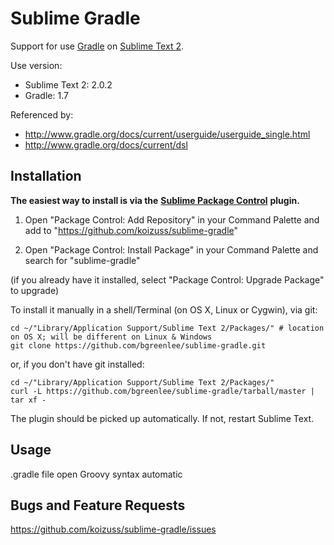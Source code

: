 # Sublime Gradle

Support for use [Gradle](http://www.gradle.org/) on [Sublime Text 2](http://www.sublimetext.com/).

Use version:

* Sublime Text 2: 2.0.2
* Gradle: 1.7

Referenced by:

* http://www.gradle.org/docs/current/userguide/userguide_single.html
* http://www.gradle.org/docs/current/dsl

## Installation

**The easiest way to install is via the** [**Sublime Package Control**](http://wbond.net/sublime_packages/package_control) **plugin.**

1. Open "Package Control: Add Repository" in your Command Palette and add to "https://github.com/koizuss/sublime-gradle"

2. Open "Package Control: Install Package" in your Command Palette and search for "sublime-gradle"

(if you already have it installed, select "Package Control: Upgrade Package" to upgrade)

To install it manually in a shell/Terminal (on OS X, Linux or Cygwin), via git:

    cd ~/"Library/Application Support/Sublime Text 2/Packages/" # location on OS X; will be different on Linux & Windows
    git clone https://github.com/bgreenlee/sublime-gradle.git

or, if you don't have git installed:

    cd ~/"Library/Application Support/Sublime Text 2/Packages/"
    curl -L https://github.com/bgreenlee/sublime-gradle/tarball/master | tar xf -

The plugin should be picked up automatically. If not, restart Sublime Text.

## Usage

.gradle file open Groovy syntax automatic

## Bugs and Feature Requests

<https://github.com/koizuss/sublime-gradle/issues>
